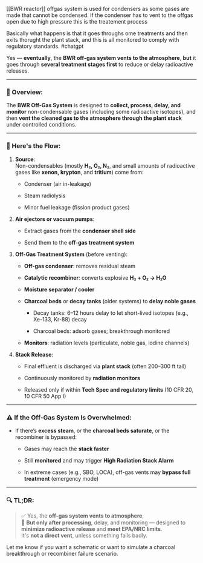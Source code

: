 
[[BWR reactor]] offgas system is used for condensers as some gases are made that cannot be condensed. If the condenser has to vent to the offgas open due to high pressure this is the treatement process

Basically what happens is that it goes throughs ome treatments and then exits thorught the plant stack, and this is all monitored to comply with regulatory standards. 
#chatgpt

Yes — **eventually**, the **BWR off-gas system vents to the atmosphere**, **but** it goes through **several treatment stages first** to reduce or delay radioactive releases.

---

### 🔷 Overview:

The **BWR Off-Gas System** is designed to **collect, process, delay, and monitor** non-condensable gases (including some radioactive isotopes), and then **vent the cleaned gas to the atmosphere through the plant stack** under controlled conditions.

---

### 🔹 Here's the Flow:

1. **Source**:  
    Non-condensables (mostly **H₂, O₂, N₂**, and small amounts of radioactive gases like **xenon, krypton**, and **tritium**) come from:
    
    - Condenser (air in-leakage)
        
    - Steam radiolysis
        
    - Minor fuel leakage (fission product gases)
        
2. **Air ejectors or vacuum pumps**:
    
    - Extract gases from the **condenser shell side**
        
    - Send them to the **off-gas treatment system**
        
3. **Off-Gas Treatment System** (before venting):
    
    - **Off-gas condenser**: removes residual steam
        
    - **Catalytic recombiner**: converts explosive **H₂ + O₂ → H₂O**
        
    - **Moisture separator / cooler**
        
    - **Charcoal beds** or **decay tanks** (older systems) to **delay noble gases**
        
        - Decay tanks: 6–12 hours delay to let short-lived isotopes (e.g., Xe-133, Kr-88) decay
            
        - Charcoal beds: adsorb gases; breakthrough monitored
            
    - **Monitors**: radiation levels (particulate, noble gas, iodine channels)
        
4. **Stack Release**:
    
    - Final effluent is discharged via **plant stack** (often 200–300 ft tall)
        
    - Continuously monitored by **radiation monitors**
        
    - Released only if within **Tech Spec and regulatory limits** (10 CFR 20, 10 CFR 50 App I)
        

---

### ⚠️ **If the Off-Gas System Is Overwhelmed**:

- If there’s **excess steam**, or the **charcoal beds saturate**, or the recombiner is bypassed:
    
    - Gases may reach the **stack faster**
        
    - Still **monitored** and may trigger **High Radiation Stack Alarm**
        
    - In extreme cases (e.g., SBO, LOCA), off-gas vents may **bypass full treatment** (emergency mode)
        

---

### 🔍 TL;DR:

> ✅ Yes, the **off-gas system vents to atmosphere**,  
> 🛑 **But only after processing**, delay, and monitoring — designed to **minimize radioactive release** and **meet EPA/NRC limits**.  
> It's **not a direct vent**, unless something fails badly.

Let me know if you want a schematic or want to simulate a charcoal breakthrough or recombiner failure scenario.